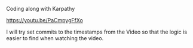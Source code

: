 Coding along with Karpathy

https://youtu.be/PaCmpygFfXo    

I will try set commits to the timestamps from the Video so that the logic is easier to find when
watching the video.